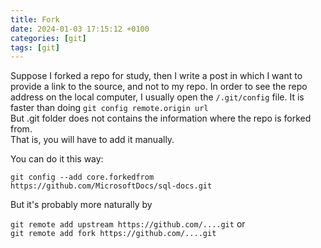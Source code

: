 ```yaml
---
title: Fork
date: 2024-01-03 17:15:12 +0100
categories: [git]
tags: [git]
---
```


Suppose I forked a repo  for study, then I write a post in which I want to provide a link to the source, and not to my repo.
In order to see the repo address on the local computer, I usually open the `/.git/config` file.
It is faster than doing `git config remote.origin url`    
But .git folder does not contains the information where the repo is forked from.  
That is, you will have to add it manually. 

You can do it this way:  

`git config --add core.forkedfrom  https://github.com/MicrosoftDocs/sql-docs.git`    

But it's probably  more naturally by   

`git remote add upstream https://github.com/....git` or   
`git remote add fork https://github.com/....git`

